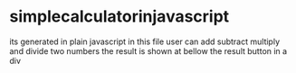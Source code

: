 # simplecalculatorinjavascript
its generated in plain javascript 
in this file user can add subtract multiply and divide two numbers
the result is shown at bellow the result button in a div
